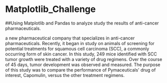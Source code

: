 # Matplotlib_Challenge
##Using Matplotlib and Pandas to analyze  study  the results of anti-cancer pharmaceuticals.

a new pharmaceutical company that specializes in anti-cancer pharmaceuticals. Recently, it began in study on animals of screening for potential treatments for squamous cell carcinoma (SCC), a commonly occurring form of skin cancer.
In this study, 249 mice identified with SCC tumor growth were treated with a variety of drug regimens. Over the course of 45 days, tumor development was observed and measured. The purpose of this study was to compare the performance of Pymaceuticals' drug of interest, Capomulin, versus the other treatment regimens.
